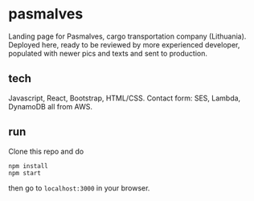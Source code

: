 # pasmalves

Landing page for Pasmalves, cargo transportation company (Lithuania). Deployed here, ready to be reviewed by more experienced developer, populated with newer pics and texts and sent to production.

## tech

Javascript, React, Bootstrap, HTML/CSS. Contact form: SES, Lambda, DynamoDB all from AWS.

## run

Clone this repo and do 

```
npm install
npm start
``` 

then go to ```localhost:3000``` in your browser.
